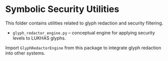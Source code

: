 # Symbolic Security Utilities

This folder contains utilities related to glyph redaction and security filtering.

- `glyph_redactor_engine.py` – conceptual engine for applying security levels to LUKHAS glyphs.

Import `GlyphRedactorEngine` from this package to integrate glyph redaction into other systems.
